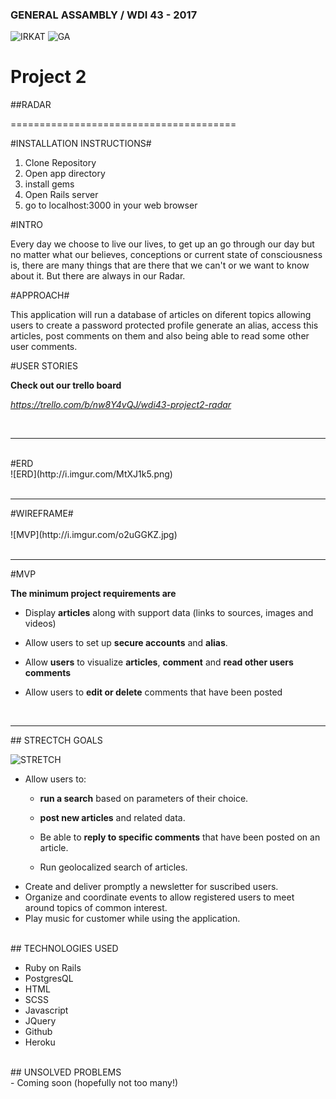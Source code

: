 ### GENERAL ASSAMBLY / WDI 43 - 2017

 ![IRKAT](http://i.imgur.com/xKn2oFy.png?1)
 ![GA](https://github.com/generalassembly/ga-ruby-on-rails-for-devs/raw/master/images/ga.png)
# Project 2

##RADAR

=======================================



#INSTALLATION  INSTRUCTIONS#
<ol>
<li>Clone Repository</li>
<li>Open app directory</li>
<li>install gems</li>
<li>Open Rails server</li>
<li>go to localhost:3000 in your web browser</li>
</ol>

#INTRO

Every day we choose to live our lives, to get up an go through our day but no matter what our believes, conceptions or current state of consciousness is, there are many things that are there that we can't or we want to know about it. But there are always in our Radar.
  
#APPROACH#

This application will run a database of articles on diferent topics allowing users to create a password protected profile generate an alias, access this articles, post comments on them and also being able to read some other user comments.

#USER STORIES
<br>

**Check out our trello board**

 *https://trello.com/b/nw8Y4vQJ/wdi43-project2-radar*
 
 <br>
 
 <hr>
<br>
#ERD
<br>
![ERD](http://i.imgur.com/MtXJ1k5.png)
<br>
<br>
<hr>
#WIREFRAME#
<br>

<br>
![MVP](http://i.imgur.com/o2uGGKZ.jpg)

<br>
<br>
<hr>
#MVP
<br>

**The minimum project requirements are**
	
  
  - Display **articles** along with support data (links to sources, images and videos)
  
  - Allow users to set up **secure accounts** and **alias**.
  
  - Allow **users** to visualize **articles**, **comment** and **read other users comments**  
  
  - Allow users to **edit or delete** comments that have been posted

<br>
<hr>
## STRECTCH GOALS
<br>

![STRETCH](http://i.imgur.com/jG1l6zr.jpg)

- Allow users to:
	- 	**run a search** based on parameters of their choice.
	
	-  **post new articles** and related data.
	
	-  Be able to **reply to specific comments** that have been posted on an article.
	
	-  Run geolocalized search of articles.
- Create and deliver promptly a newsletter for suscribed users.
- Organize and coordinate events to allow registered users to meet around topics of common interest.
- Play music for customer while using the application.

<br>
## TECHNOLOGIES USED
<br>

- Ruby on Rails
- PostgresQL
- HTML
- SCSS
- Javascript
- JQuery
- Github
- Heroku


<br>
## UNSOLVED PROBLEMS
<br>
- Coming soon (hopefully not too many!)